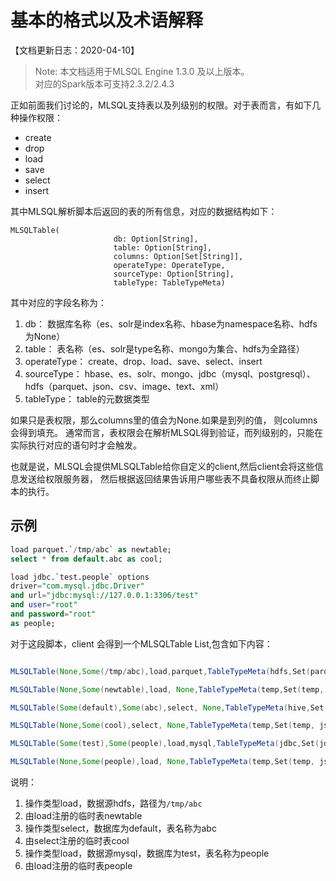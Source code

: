 # 基本的格式以及术语解释

【文档更新日志：2020-04-10】

> Note: 本文档适用于MLSQL Engine 1.3.0 及以上版本。  
> 对应的Spark版本可支持2.3.2/2.4.3

正如前面我们讨论的，MLSQL支持表以及列级别的权限。对于表而言，有如下几种操作权限：

*  create
*  drop
*  load
*  save
*  select
*  insert

其中MLSQL解析脚本后返回的表的所有信息，对应的数据结构如下：

```
MLSQLTable(
                       db: Option[String],
                       table: Option[String],
                       columns: Option[Set[String]],
                       operateType: OperateType,
                       sourceType: Option[String],
                       tableType: TableTypeMeta)
```

其中对应的字段名称为：


1. db：                数据库名称（es、solr是index名称、hbase为namespace名称、hdfs为None）
2. table：             表名称（es、solr是type名称、mongo为集合、hdfs为全路径）
3. operateType：       create、drop、load、save、select、insert
4. sourceType：        hbase、es、solr、mongo、jdbc（mysql、postgresql）、hdfs（parquet、json、csv、image、text、xml）
5. tableType：         table的元数据类型

如果只是表权限，那么columns里的值会为None.如果是到列的值，
则columns会得到填充。 通常而言，表权限会在解析MLSQL得到验证，而列级别的，只能在实际执行对应的语句时才会触发。

也就是说，MLSQL会提供MLSQLTable给你自定义的client,然后client会将这些信息发送给权限服务器，
然后根据返回结果告诉用户哪些表不具备权限从而终止脚本的执行。


##  示例

```sql
load parquet.`/tmp/abc` as newtable;
select * from default.abc as cool;

load jdbc.`test.people` options
driver="com.mysql.jdbc.Driver"
and url="jdbc:mysql://127.0.0.1:3306/test"
and user="root"
and password="root"
as people;
```

对于这段脚本，client 会得到一个MLSQLTable List,包含如下内容：

```scala

MLSQLTable(None,Some(/tmp/abc),load,parquet,TableTypeMeta(hdfs,Set(parquet, json, csv, image)))

MLSQLTable(None,Some(newtable),load, None,TableTypeMeta(temp,Set(temp, jsonStr, script)))

MLSQLTable(Some(default),Some(abc),select, None,TableTypeMeta(hive,Set(hive)))

MLSQLTable(None,Some(cool),select, None,TableTypeMeta(temp,Set(temp, jsonStr, script)))

MLSQLTable(Some(test),Some(people),load,mysql,TableTypeMeta(jdbc,Set(jdbc)))

MLSQLTable(None,Some(people),load, None,TableTypeMeta(temp,Set(temp, jsonStr, script)))

```

说明：

1. 操作类型load，数据源hdfs，路径为`/tmp/abc`
2. 由load注册的临时表newtable
3. 操作类型select，数据库为default，表名称为abc
4. 由select注册的临时表cool
5. 操作类型load，数据源mysql，数据库为test，表名称为people
6. 由load注册的临时表people